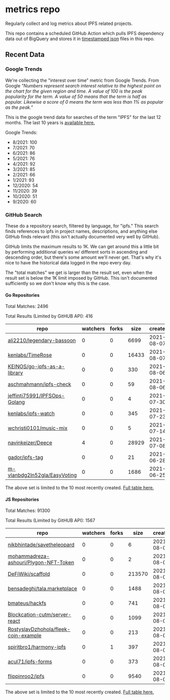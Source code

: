 # metrics repo

Regularly collect and log metrics about IPFS related projects.

This repo contains a scheduled GitHub Action which pulls IPFS dependency data out of BigQuery and stores it 
in [timestamped json](./logs) files in this repo.

## Recent Data

### Google Trends

We're collecting the "interest over time" metric from Google Trends. From Google *"Numbers 
represent search interest relative to the highest point on the chart for the given region and 
time. A value of 100 is the peak popularity for the term. A value of 50 means that the term is 
half as popular. Likewise a score of 0 means the term was less than 1% as popular as the peak."*

This is the google trend data for searches of the term "IPFS" for the
last 12 months. The last 10 years is [available here.](./results/google-trends.md)



Google Trends:
*  8/2021: 100
*  7/2021: 70
*  6/2021: 86
*  5/2021: 76
*  4/2021: 92
*  3/2021: 85
*  2/2021: 66
*  1/2021: 93
*  12/2020: 54
*  11/2020: 39
*  10/2020: 51
*  9/2020: 60

### GitHub Search

These do a repository search, filtered by language, for "ipfs." This search
finds references to ipfs in project names, descriptions, and anything else
GitHub finds relevant (this isn't actually documented very well by GitHub).

GitHub limits the maximum results to 1K. We can get around this a little bit
by performing additional queries w/ different sorts in ascending and descending
order, but there's some amount we'll never get. That's why it's nice to have
the historical data logged in the repo every day.

The "total matches" we get is larger than the result set, even when the result
set is below the 1K limit imposed by GitHub. This isn't documented sufficiently
so we don't know why this is the case.

#### Go Repositories

Total Matches: 2496

Total Results (Limited by GitHUB API): 416

| repo | watchers | forks | size | created | pushed |
| ---- | -------- | ----- | ---- | ------- | ------ |
| [ali2210/legendary-bassoon](https://github.com/ali2210/legendary-bassoon)| 0 | 0 | 6699| 2021-08-07 | 2021-08-07 |
| [kenlabs/TimeRose](https://github.com/kenlabs/TimeRose)| 0 | 0 | 16433| 2021-08-07 | 2021-08-07 |
| [KEINOS/go-ipfs-as-a-library](https://github.com/KEINOS/go-ipfs-as-a-library)| 0 | 0 | 330| 2021-08-06 | 2021-08-06 |
| [aschmahmann/ipfs-check](https://github.com/aschmahmann/ipfs-check)| 0 | 0 | 59| 2021-08-06 | 2021-08-06 |
| [jeffintj75991/IPFSOps-Golang](https://github.com/jeffintj75991/IPFSOps-Golang)| 0 | 0 | 4| 2021-07-30 | 2021-07-30 |
| [kenlabs/ipfs-watch](https://github.com/kenlabs/ipfs-watch)| 0 | 0 | 345| 2021-07-23 | 2021-08-04 |
| [wchristi0101/music-mix](https://github.com/wchristi0101/music-mix)| 0 | 0 | 5| 2021-07-14 | 2021-07-15 |
| [navinkeizer/Deece](https://github.com/navinkeizer/Deece)| 4 | 0 | 28929| 2021-07-08 | 2021-07-14 |
| [gador/ipfs-tag](https://github.com/gador/ipfs-tag)| 0 | 0 | 21| 2021-06-28 | 2021-06-29 |
| [m-vlanbdg2ln52gla/EasyVoting](https://github.com/m-vlanbdg2ln52gla/EasyVoting)| 0 | 0 | 1686| 2021-06-25 | 2021-08-04 |


The above set is limited to the 10 most recently created. 
[Full table here.](./results/repo_search_go.md)

#### JS Repositories

Total Matches: 91300

Total Results (Limited by GitHUB API): 1567

| repo | watchers | forks | size | created | pushed |
| ---- | -------- | ----- | ---- | ------- | ------ |
| [nikbhintade/savetheleopard](https://github.com/nikbhintade/savetheleopard)| 0 | 0 | 6| 2021-08-07 | 2021-08-07 |
| [mohammadreza-ashouri/Plygon-NFT-Token](https://github.com/mohammadreza-ashouri/Plygon-NFT-Token)| 0 | 0 | 2| 2021-08-07 | 2021-08-07 |
| [DeFiWiki/scaffold](https://github.com/DeFiWiki/scaffold)| 0 | 0 | 213570| 2021-08-06 | 2021-08-06 |
| [bensadeghi/tala.marketplace](https://github.com/bensadeghi/tala.marketplace)| 0 | 0 | 1488| 2021-08-06 | 2021-08-07 |
| [bmateus/hackfs](https://github.com/bmateus/hackfs)| 0 | 0 | 741| 2021-08-06 | 2021-08-06 |
| [Blockcation-cutm/server-react](https://github.com/Blockcation-cutm/server-react)| 0 | 0 | 1099| 2021-08-05 | 2021-08-05 |
| [RostyslavDzhohola/fleek-coin-example](https://github.com/RostyslavDzhohola/fleek-coin-example)| 0 | 0 | 213| 2021-08-05 | 2021-08-05 |
| [spiritbro1/harmony-ipfs](https://github.com/spiritbro1/harmony-ipfs)| 0 | 1 | 397| 2021-08-04 | 2021-08-04 |
| [acul71/ipfs-forms](https://github.com/acul71/ipfs-forms)| 0 | 0 | 373| 2021-08-03 | 2021-08-06 |
| [flippinroo2/ipfs](https://github.com/flippinroo2/ipfs)| 0 | 0 | 9540| 2021-08-03 | 2021-08-03 |


The above set is limited to the 10 most recently created. 
[Full table here.](./results/repo_search_js.md)
